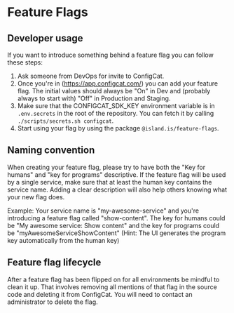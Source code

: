 # Feature Flags

## Developer usage

If you want to introduce something behind a feature flag you can follow these steps:

1. Ask someone from DevOps for invite to ConfigCat.
2. Once you're in (https://app.configcat.com/) you can add your feature flag. The initial values should always be "On" in Dev and (probably always to start with) "Off" in Production and Staging.
3. Make sure that the CONFIGCAT_SDK_KEY environment variable is in `.env.secrets` in the root of the repository. You can fetch it by calling `./scripts/secrets.sh configcat`.
4. Start using your flag by using the package `@island.is/feature-flags`.

## Naming convention

When creating your feature flag, please try to have both the "Key for humans" and "key for programs" descriptive. If the feature flag will be used by a single service, make sure that at least the human key contains the service name. Adding a clear description will also help others knowing what your new flag does.

Example: Your service name is "my-awesome-service" and you're introducing a feature flag called "show-content". The key for humans could be "My awesome service: Show content" and the key for programs could be "myAwesomeServiceShowContent" (Hint: The UI generates the program key automatically from the human key)

## Feature flag lifecycle

After a feature flag has been flipped on for all environments be mindful to clean it up. That involves removing all mentions of that flag in the source code and deleting it from ConfigCat. You will need to contact an administrator to delete the flag.
